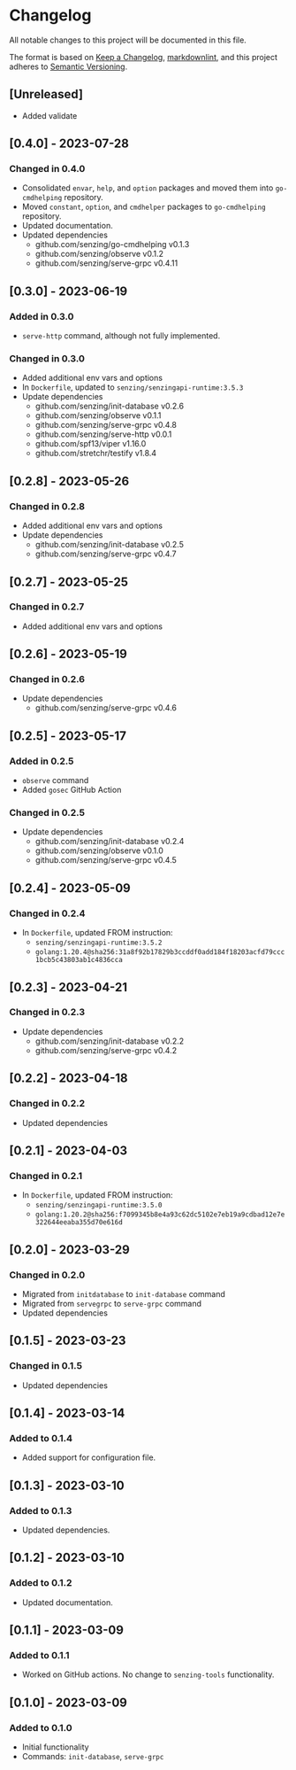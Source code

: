 # Changelog

All notable changes to this project will be documented in this file.

The format is based on [Keep a Changelog](https://keepachangelog.com/en/1.0.0/),
[markdownlint](https://dlaa.me/markdownlint/),
and this project adheres to [Semantic Versioning](https://semver.org/spec/v2.0.0.html).

## [Unreleased]

- Added validate

## [0.4.0] - 2023-07-28

### Changed in 0.4.0

- Consolidated `envar`, `help`, and `option` packages and moved them into `go-cmdhelping` repository.
- Moved `constant`, `option`, and `cmdhelper` packages to `go-cmdhelping` repository.
- Updated documentation.
- Updated dependencies
  - github.com/senzing/go-cmdhelping v0.1.3
  - github.com/senzing/observe v0.1.2
  - github.com/senzing/serve-grpc v0.4.11

## [0.3.0] - 2023-06-19

### Added in 0.3.0

- `serve-http` command, although not fully implemented.

### Changed in 0.3.0

- Added additional env vars and options
- In `Dockerfile`, updated to `senzing/senzingapi-runtime:3.5.3`
- Update dependencies
  - github.com/senzing/init-database v0.2.6
  - github.com/senzing/observe v0.1.1
  - github.com/senzing/serve-grpc v0.4.8
  - github.com/senzing/serve-http v0.0.1
  - github.com/spf13/viper v1.16.0
  - github.com/stretchr/testify v1.8.4

## [0.2.8] - 2023-05-26

### Changed in 0.2.8

- Added additional env vars and options
- Update dependencies
  - github.com/senzing/init-database v0.2.5
  - github.com/senzing/serve-grpc v0.4.7

## [0.2.7] - 2023-05-25

### Changed in 0.2.7

- Added additional env vars and options

## [0.2.6] - 2023-05-19

### Changed in 0.2.6

- Update dependencies
  - github.com/senzing/serve-grpc v0.4.6

## [0.2.5] - 2023-05-17

### Added in 0.2.5

- `observe` command
- Added `gosec` GitHub Action

### Changed in 0.2.5

- Update dependencies
  - github.com/senzing/init-database v0.2.4
  - github.com/senzing/observe v0.1.0
  - github.com/senzing/serve-grpc v0.4.5

## [0.2.4] - 2023-05-09

### Changed in 0.2.4

- In `Dockerfile`, updated FROM instruction:
  - `senzing/senzingapi-runtime:3.5.2`
  - `golang:1.20.4@sha256:31a8f92b17829b3ccddf0add184f18203acfd79ccc1bcb5c43803ab1c4836cca`

## [0.2.3] - 2023-04-21

### Changed in 0.2.3

- Update dependencies
  - github.com/senzing/init-database v0.2.2
  - github.com/senzing/serve-grpc v0.4.2

## [0.2.2] - 2023-04-18

### Changed in 0.2.2

- Updated dependencies

## [0.2.1] - 2023-04-03

### Changed in 0.2.1

- In `Dockerfile`, updated FROM instruction:
  - `senzing/senzingapi-runtime:3.5.0`
  - `golang:1.20.2@sha256:f7099345b8e4a93c62dc5102e7eb19a9cdbad12e7e322644eeaba355d70e616d`

## [0.2.0] - 2023-03-29

### Changed in 0.2.0

- Migrated from `initdatabase` to `init-database` command
- Migrated from `servegrpc` to `serve-grpc` command
- Updated dependencies

## [0.1.5] - 2023-03-23

### Changed in 0.1.5

- Updated dependencies

## [0.1.4] - 2023-03-14

### Added to 0.1.4

- Added support for configuration file.

## [0.1.3] - 2023-03-10

### Added to 0.1.3

- Updated dependencies.

## [0.1.2] - 2023-03-10

### Added to 0.1.2

- Updated documentation.

## [0.1.1] - 2023-03-09

### Added to 0.1.1

- Worked on GitHub actions.  No change to `senzing-tools` functionality.

## [0.1.0] - 2023-03-09

### Added to 0.1.0

- Initial functionality
- Commands: `init-database`, `serve-grpc`

